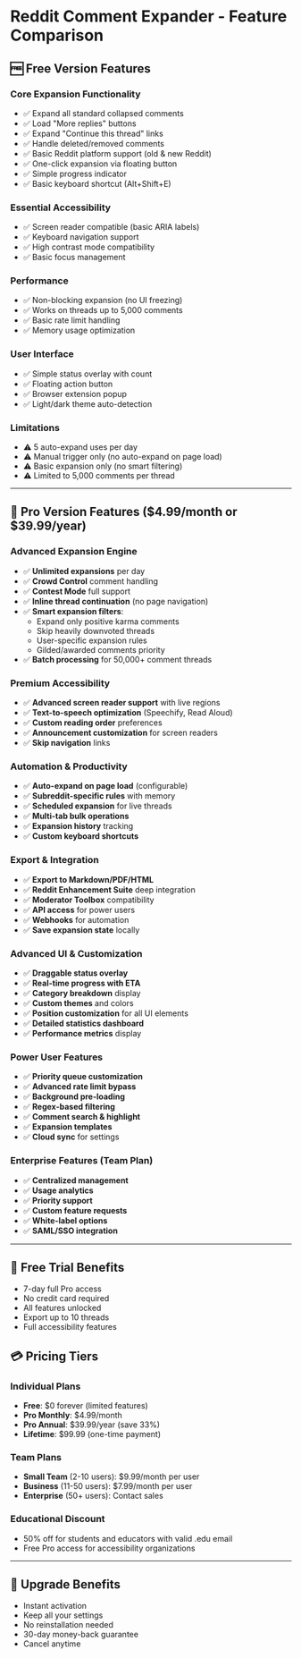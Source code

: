 # Reddit Comment Expander - Feature Comparison

## 🆓 Free Version Features

### Core Expansion Functionality
- ✅ Expand all standard collapsed comments
- ✅ Load "More replies" buttons
- ✅ Expand "Continue this thread" links
- ✅ Handle deleted/removed comments
- ✅ Basic Reddit platform support (old & new Reddit)
- ✅ One-click expansion via floating button
- ✅ Simple progress indicator
- ✅ Basic keyboard shortcut (Alt+Shift+E)

### Essential Accessibility
- ✅ Screen reader compatible (basic ARIA labels)
- ✅ Keyboard navigation support
- ✅ High contrast mode compatibility
- ✅ Basic focus management

### Performance
- ✅ Non-blocking expansion (no UI freezing)
- ✅ Works on threads up to 5,000 comments
- ✅ Basic rate limit handling
- ✅ Memory usage optimization

### User Interface
- ✅ Simple status overlay with count
- ✅ Floating action button
- ✅ Browser extension popup
- ✅ Light/dark theme auto-detection

### Limitations
- ⚠️ 5 auto-expand uses per day
- ⚠️ Manual trigger only (no auto-expand on page load)
- ⚠️ Basic expansion only (no smart filtering)
- ⚠️ Limited to 5,000 comments per thread

---

## 💎 Pro Version Features ($4.99/month or $39.99/year)

### Advanced Expansion Engine
- ✅ **Unlimited expansions** per day
- ✅ **Crowd Control** comment handling
- ✅ **Contest Mode** full support
- ✅ **Inline thread continuation** (no page navigation)
- ✅ **Smart expansion filters**:
  - Expand only positive karma comments
  - Skip heavily downvoted threads
  - User-specific expansion rules
  - Gilded/awarded comments priority
- ✅ **Batch processing** for 50,000+ comment threads

### Premium Accessibility
- ✅ **Advanced screen reader support** with live regions
- ✅ **Text-to-speech optimization** (Speechify, Read Aloud)
- ✅ **Custom reading order** preferences
- ✅ **Announcement customization** for screen readers
- ✅ **Skip navigation** links

### Automation & Productivity
- ✅ **Auto-expand on page load** (configurable)
- ✅ **Subreddit-specific rules** with memory
- ✅ **Scheduled expansion** for live threads
- ✅ **Multi-tab bulk operations**
- ✅ **Expansion history** tracking
- ✅ **Custom keyboard shortcuts**

### Export & Integration
- ✅ **Export to Markdown/PDF/HTML**
- ✅ **Reddit Enhancement Suite** deep integration
- ✅ **Moderator Toolbox** compatibility
- ✅ **API access** for power users
- ✅ **Webhooks** for automation
- ✅ **Save expansion state** locally

### Advanced UI & Customization
- ✅ **Draggable status overlay**
- ✅ **Real-time progress with ETA**
- ✅ **Category breakdown** display
- ✅ **Custom themes** and colors
- ✅ **Position customization** for all UI elements
- ✅ **Detailed statistics dashboard**
- ✅ **Performance metrics** display

### Power User Features
- ✅ **Priority queue customization**
- ✅ **Advanced rate limit bypass**
- ✅ **Background pre-loading**
- ✅ **Regex-based filtering**
- ✅ **Comment search & highlight**
- ✅ **Expansion templates**
- ✅ **Cloud sync** for settings

### Enterprise Features (Team Plan)
- ✅ **Centralized management**
- ✅ **Usage analytics**
- ✅ **Priority support**
- ✅ **Custom feature requests**
- ✅ **White-label options**
- ✅ **SAML/SSO integration**

---

## 🎁 Free Trial Benefits
- 7-day full Pro access
- No credit card required
- All features unlocked
- Export up to 10 threads
- Full accessibility features

## 💳 Pricing Tiers

### Individual Plans
- **Free**: $0 forever (limited features)
- **Pro Monthly**: $4.99/month
- **Pro Annual**: $39.99/year (save 33%)
- **Lifetime**: $99.99 (one-time payment)

### Team Plans
- **Small Team** (2-10 users): $9.99/month per user
- **Business** (11-50 users): $7.99/month per user  
- **Enterprise** (50+ users): Contact sales

### Educational Discount
- 50% off for students and educators with valid .edu email
- Free Pro access for accessibility organizations

---

## 🔄 Upgrade Benefits
- Instant activation
- Keep all your settings
- No reinstallation needed
- 30-day money-back guarantee
- Cancel anytime